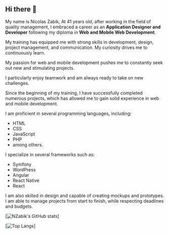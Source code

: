 ## Hi there 👋
My name is Nicolas Zabik,
At 41 years old, after working in the field of quality management, I embraced a career as an **Application Designer and Developer** following my diploma in **Web and Mobile Web Development**.

My training has equipped me with strong skills in development, design, project management, and communication.
My curiosity drives me to continuously learn.

My passion for web and mobile development pushes me to constantly seek out new and stimulating projects.

I particularly enjoy teamwork and am always ready to take on new challenges.

Since the beginning of my training, I have successfully completed numerous projects, which has allowed me to gain solid experience in web and mobile development.

I am proficient in several programming languages, including:
- HTML
- CSS
- JavaScript
- PHP
- among others.

I specialize in several frameworks such as:
- Symfony
- WordPress
- Angular
- React Native
- React

I am also skilled in design and capable of creating mockups and prototypes.
I am able to manage projects from start to finish, while respecting deadlines and budgets.

[![NZabik's GitHub stats](https://github-readme-stats.vercel.app/api?username=NZabik&theme=aura&show_icons=true)]

[![Top Langs](https://github-readme-stats.vercel.app/api/top-langs/?username=NZabik&hide=hack&layout=donut&langs_count=8&theme=aura&show_icons=true)]

<!--
**NZabik/NZabik** is a ✨ _special_ ✨ repository because its `README.md` (this file) appears on your GitHub profile.

Here are some ideas to get you started:

- 🔭 I’m currently working on ...
- 🌱 I’m currently learning ...
- 👯 I’m looking to collaborate on ...
- 🤔 I’m looking for help with ...
- 💬 Ask me about ...
- 📫 How to reach me: ...
- 😄 Pronouns: ...
- ⚡ Fun fact: ...
-->
